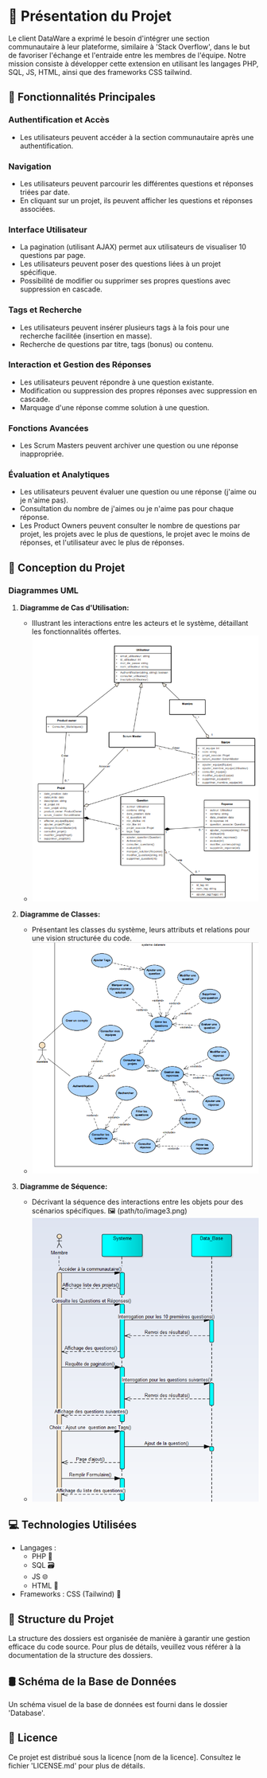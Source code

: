 # 🚀 Présentation du Projet

Le client DataWare a exprimé le besoin d'intégrer une section communautaire à leur plateforme, similaire à 'Stack Overflow', dans le but de favoriser l'échange et l'entraide entre les membres de l'équipe. Notre mission consiste à développer cette extension en utilisant les langages PHP, SQL, JS, HTML, ainsi que des frameworks CSS tailwind.

## 🌟 Fonctionnalités Principales

### Authentification et Accès
- Les utilisateurs peuvent accéder à la section communautaire après une authentification.

### Navigation
- Les utilisateurs peuvent parcourir les différentes questions et réponses triées par date.
- En cliquant sur un projet, ils peuvent afficher les questions et réponses associées.

### Interface Utilisateur
- La pagination (utilisant AJAX) permet aux utilisateurs de visualiser 10 questions par page.
- Les utilisateurs peuvent poser des questions liées à un projet spécifique.
- Possibilité de modifier ou supprimer ses propres questions avec suppression en cascade.

### Tags et Recherche
- Les utilisateurs peuvent insérer plusieurs tags à la fois pour une recherche facilitée (insertion en masse).
- Recherche de questions par titre, tags (bonus) ou contenu.

### Interaction et Gestion des Réponses
- Les utilisateurs peuvent répondre à une question existante.
- Modification ou suppression des propres réponses avec suppression en cascade.
- Marquage d'une réponse comme solution à une question.

### Fonctions Avancées
- Les Scrum Masters peuvent archiver une question ou une réponse inappropriée.

### Évaluation et Analytiques
- Les utilisateurs peuvent évaluer une question ou une réponse (j'aime ou je n'aime pas).
- Consultation du nombre de j'aimes ou je n'aime pas pour chaque réponse.
- Les Product Owners peuvent consulter le nombre de questions par projet, les projets avec le plus de questions, le projet avec le moins de réponses, et l'utilisateur avec le plus de réponses.

## 🎨 Conception du Projet

### Diagrammes UML

1. **Diagramme de Cas d'Utilisation:**
   - Illustrant les interactions entre les acteurs et le système, détaillant les fonctionnalités offertes.
   - ![Example Image](imgrm/uc.png)

2. **Diagramme de Classes:**
   - Présentant les classes du système, leurs attributs et relations pour une vision structurée du code.
   - ![Example Image](imgrm/class.png)

3. **Diagramme de Séquence:**
   - Décrivant la séquence des interactions entre les objets pour des scénarios spécifiques. 🖼️ (path/to/image3.png)
   - ![Example Image](imgrm/sqc.png)

## 💻 Technologies Utilisées

- Langages :
  - PHP 🐘
  - SQL 🗃️
  - JS 🌐
  - HTML 📄
- Frameworks : CSS (Tailwind) 🎨

## 📁 Structure du Projet

La structure des dossiers est organisée de manière à garantir une gestion efficace du code source. Pour plus de détails, veuillez vous référer à la documentation de la structure des dossiers.

## 🛢️ Schéma de la Base de Données

Un schéma visuel de la base de données est fourni dans le dossier 'Database'.

## 📄 Licence

Ce projet est distribué sous la licence [nom de la licence]. Consultez le fichier 'LICENSE.md' pour plus de détails.

